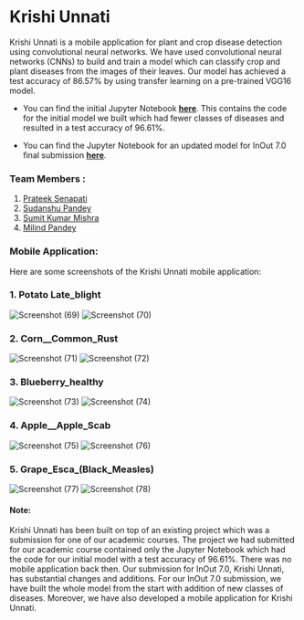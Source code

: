 # Krishi Unnati

Krishi Unnati is a mobile application for plant and crop disease detection using convolutional neural networks. We have used convolutional neural networks (CNNs) to build and train a model which can classify crop and plant diseases from the images of their leaves. Our model has achieved a test accuracy of 86.57% by using transfer learning on a pre-trained VGG16 model.

* You can find the initial Jupyter Notebook **[here](https://github.com/prateek-senapati/krishi-unnati/blob/main/Krishi_Unnati.ipynb)**. This contains the code for the initial model we built which had fewer classes of diseases and resulted in a test accuracy of 96.61%.

* You can find the Jupyter Notebook for an updated model for InOut 7.0 final submission **[here](https://github.com/prateek-senapati/krishi-unnati/blob/main/krishi_unnati_inout.ipynb)**.


### Team Members :

1.  <a href ="https://github.com/prateek-senapati">Prateek Senapati</a> 
2.  <a href ="https://github.com/Sudhanshu2920">Sudanshu Pandey</a>
3.  <a href ="https://github.com/sumitmishra27">Sumit Kumar Mishra</a>
4.  <a href ="https://github.com/Pranshu2780">Milind Pandey</a>


### Mobile Application:

Here are some screenshots of the Krishi Unnati mobile application:

<!-- <img src="https://github.com/prateek-senapati/krishi-unnati/blob/main/screenshots/image1.jpeg" width="250" height="500"> <img src="https://github.com/prateek-senapati/krishi-unnati/blob/main/screenshots/image2.jpeg" width="250" height="500"> <img src="https://github.com/prateek-senapati/krishi-unnati/blob/main/screenshots/image3.jpeg" width="250" height="500"> <img src="https://github.com/prateek-senapati/krishi-unnati/blob/main/screenshots/image4.jpeg" width="250" height="500"> <img src="https://github.com/prateek-senapati/krishi-unnati/blob/main/screenshots/image5.jpeg" width="250" height="500"> -->

### 1. Potato Late_blight
![Screenshot (69)](https://user-images.githubusercontent.com/47604864/103413601-54884780-4ba0-11eb-8d91-f921a4385f46.png)
![Screenshot (70)](https://user-images.githubusercontent.com/47604864/103413618-67028100-4ba0-11eb-8deb-3af0a7fd831e.png)
<br/>
### 2. Corn__Common_Rust
![Screenshot (71)](https://user-images.githubusercontent.com/47604864/103413627-6c5fcb80-4ba0-11eb-9e73-7e09591aef7c.png)
![Screenshot (72)](https://user-images.githubusercontent.com/47604864/103413632-71bd1600-4ba0-11eb-908d-632375b29275.png)
<br/>
### 3. Blueberry_healthy
![Screenshot (73)](https://user-images.githubusercontent.com/47604864/103413637-7681ca00-4ba0-11eb-9050-e57301855db6.png)
![Screenshot (74)](https://user-images.githubusercontent.com/47604864/103413644-7f729b80-4ba0-11eb-8eca-1597e22b1c6a.png)
<br/>
### 4. Apple__Apple_Scab
![Screenshot (75)](https://user-images.githubusercontent.com/47604864/103413651-8699a980-4ba0-11eb-9d89-04e8fd5d8ee7.png)
![Screenshot (76)](https://user-images.githubusercontent.com/47604864/103413658-8b5e5d80-4ba0-11eb-8565-8ee1f395b7ee.png)
<br/>
### 5. Grape_Esca_(Black_Measles)
![Screenshot (77)](https://user-images.githubusercontent.com/47604864/103413672-95805c00-4ba0-11eb-8a0e-33d751597683.png)
![Screenshot (78)](https://user-images.githubusercontent.com/47604864/103413686-9b763d00-4ba0-11eb-8339-8f09445c0b0c.png)
<br/>

#### Note:

Krishi Unnati has been built on top of an existing project which was a submission for one of our academic courses. The project we had submitted for our academic course contained only the Jupyter Notebook which had the code for our initial model with a test accuracy of 96.61%. There was no mobile application back then. Our submission for InOut 7.0, Krishi Unnati, has substantial changes and additions. For our InOut 7.0 submission, we have built the whole model from the start with addition of new classes of diseases. Moreover, we have also developed a mobile application for Krishi Unnati.
